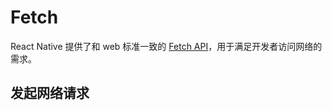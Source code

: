# Fetch
React Native 提供了和 web 标准一致的 [Fetch API](https://developer.mozilla.org/en-US/docs/Web/API/Fetch_API)，用于满足开发者访问网络的需求。
## 发起网络请求
